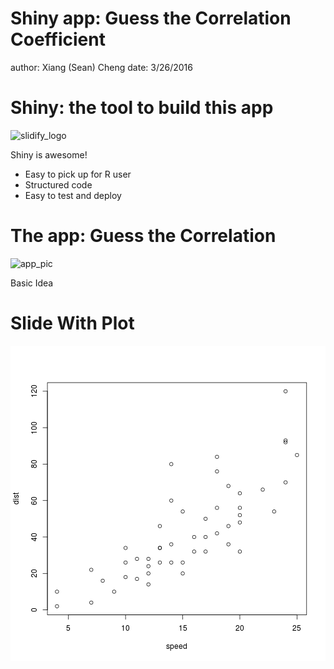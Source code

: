 Shiny app: Guess the Correlation Coefficient
========================================================
author: Xiang (Sean) Cheng
date: 3/26/2016


Shiny: the tool to build this app
========================================================

![slidify_logo](https://f.cloud.github.com/assets/346288/650134/894eadd0-d455-11e2-8be5-8d463050f4ef.png) 

Shiny is awesome!

- Easy to pick up for R user
- Structured code
- Easy to test and deploy


The app: Guess the Correlation
========================================================
![app_pic](https://raw.githubusercontent.com/xcheng0907/DataProductProject/master/Slides/app_pic.jpg) 

Basic Idea

Slide With Plot
========================================================

![plot of chunk unnamed-chunk-1](guess_cor_slides-figure/unnamed-chunk-1-1.png)
